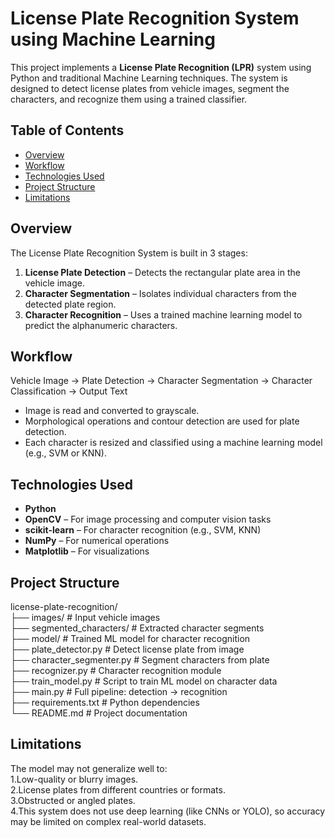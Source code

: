 # License Plate Recognition System using Machine Learning

This project implements a **License Plate Recognition (LPR)** system using Python and traditional Machine Learning techniques. The system is designed to detect license plates from vehicle images, segment the characters, and recognize them using a trained classifier.





## Table of Contents
- [Overview](#overview)
- [Workflow](#workflow)
- [Technologies Used](#technologies-used)
- [Project Structure](#project-structure)
- [Limitations](#limitations)



## Overview
The License Plate Recognition System is built in 3 stages:

1. **License Plate Detection** – Detects the rectangular plate area in the vehicle image.
2. **Character Segmentation** – Isolates individual characters from the detected plate region.
3. **Character Recognition** – Uses a trained machine learning model to predict the alphanumeric characters.


## Workflow
Vehicle Image → Plate Detection → Character Segmentation → Character Classification → Output Text

- Image is read and converted to grayscale.
- Morphological operations and contour detection are used for plate detection.
- Each character is resized and classified using a machine learning model (e.g., SVM or KNN).
  

## Technologies Used
- **Python**
- **OpenCV** – For image processing and computer vision tasks
- **scikit-learn** – For character recognition (e.g., SVM, KNN)
- **NumPy** – For numerical operations
- **Matplotlib** – For visualizations

## Project Structure
license-plate-recognition/  
├── images/ # Input vehicle images  
├── segmented_characters/ # Extracted character segments  
├── model/ # Trained ML model for character recognition  
├── plate_detector.py # Detect license plate from image  
├── character_segmenter.py # Segment characters from plate  
├── recognizer.py # Character recognition module  
├── train_model.py # Script to train ML model on character data  
├── main.py # Full pipeline: detection → recognition  
├── requirements.txt # Python dependencies  
└── README.md # Project documentation  

## Limitations
The model may not generalize well to:  
1.Low-quality or blurry images.  
2.License plates from different countries or formats.  
3.Obstructed or angled plates.  
4.This system does not use deep learning (like CNNs or YOLO), so accuracy may be limited on complex real-world datasets.  

